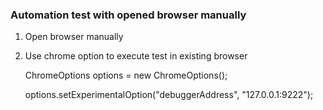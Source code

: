 ### Automation test with opened browser manually
1. Open browser manually
2. Use chrome option to execute test in existing browser

   ChromeOptions options = new ChromeOptions();
   
   options.setExperimentalOption("debuggerAddress", "127.0.0.1:9222");